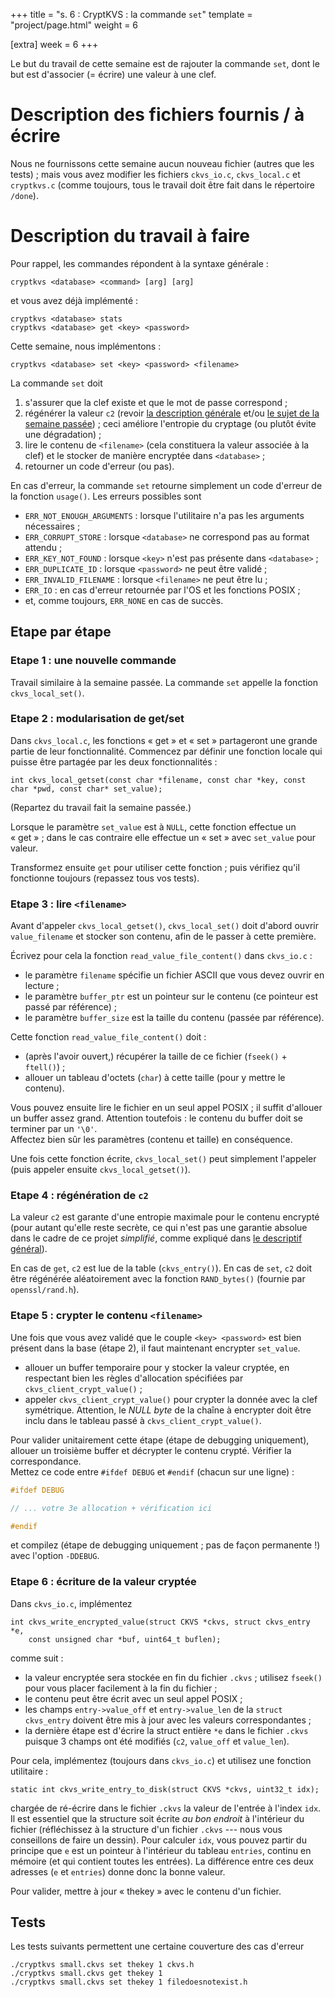 +++
title = "s. 6 : CryptKVS : la commande `set`"
template = "project/page.html"
weight = 6

[extra]
week = 6
+++

Le but du travail de cette semaine est de rajouter la commande `set`, dont le but est d'associer (= écrire) une valeur à une clef.

# Description des fichiers fournis / à écrire

Nous ne fournissons cette semaine aucun nouveau fichier (autres que les tests) ; mais
vous avez modifier les fichiers `ckvs_io.c`, `ckvs_local.c` et `cryptkvs.c`
(comme toujours, tous le travail doit être fait dans le répertoire `/done`).

# Description du travail à faire

Pour rappel, les commandes répondent à la syntaxe générale :
```
cryptkvs <database> <command> [arg] [arg]
```

et vous avez déjà implémenté :
```
cryptkvs <database> stats 
cryptkvs <database> get <key> <password> 
```

Cette semaine, nous implémentons :
```
cryptkvs <database> set <key> <password> <filename>
```

La commande `set` doit 

1. s'assurer que la clef existe et que le mot de passe correspond ;
2. régénérer la valeur `c2` (revoir [la description générale](04.main.md) et/ou [le sujet de la semaine passée](05.get.md)) ; ceci améliore l'entropie du cryptage (ou plutôt évite une dégradation) ;
3. lire le contenu de `<filename>` (cela constituera la valeur associée à la clef) et le stocker de manière encryptée dans `<database>` ;
4. retourner un code d'erreur (ou pas).

En cas d'erreur, la commande `set` retourne simplement un code d'erreur de la fonction `usage()`. Les erreurs possibles sont 

* `ERR_NOT_ENOUGH_ARGUMENTS` : lorsque l'utilitaire n'a pas les arguments nécessaires ;
* `ERR_CORRUPT_STORE` : lorsque `<database>` ne correspond pas au format attendu ;
* `ERR_KEY_NOT_FOUND` : lorsque `<key>` n'est pas présente dans `<database>` ;
* `ERR_DUPLICATE_ID` : lorsque `<password>` ne peut être validé ;
* `ERR_INVALID_FILENAME` : lorsque `<filename>` ne peut être lu ;
* `ERR_IO` : en cas d'erreur retournée par l'OS et les fonctions POSIX ;
* et, comme toujours, `ERR_NONE` en cas de succès.


## Etape par étape

### Etape 1 : une nouvelle commande

Travail similaire à la semaine passée. La commande `set` appelle la fonction `ckvs_local_set()`. 

### Etape 2 : modularisation de get/set

Dans `ckvs_local.c`, les fonctions « get » et « set » partageront une grande partie de leur fonctionnalité. Commencez par définir une fonction locale qui puisse être partagée par les deux fonctionnalités :

```
int ckvs_local_getset(const char *filename, const char *key, const char *pwd, const char* set_value);
```

(Repartez du travail fait la semaine passée.)

Lorsque le paramètre `set_value` est à `NULL`, cette fonction effectue un « get » ; dans le cas contraire elle effectue un « set » avec `set_value` pour valeur.

Transformez ensuite `get` pour utiliser cette fonction ; puis vérifiez qu'il fonctionne toujours (repassez tous vos tests).

### Etape 3 : lire `<filename>`

Avant d'appeler `ckvs_local_getset()`, `ckvs_local_set()` doit d'abord ouvrir `value_filename` et stocker son contenu, afin de le passer à cette première.

Écrivez pour cela la fonction `read_value_file_content()` dans `ckvs_io.c` :

* le paramètre `filename` spécifie un fichier ASCII que vous devez ouvrir en lecture ;
* le paramètre `buffer_ptr` est un pointeur sur le contenu (ce pointeur est passé par référence) ;
* le paramètre `buffer_size` est la taille du contenu (passée par référence).

Cette fonction `read_value_file_content()` doit :
* (après l'avoir ouvert,) récupérer la taille de ce fichier (`fseek()` + `ftell()`) ;
* allouer un tableau d'octets (`char`) à cette taille (pour y mettre le contenu).

Vous pouvez ensuite lire le fichier en un seul appel POSIX ; il suffit d'allouer un buffer assez grand. Attention toutefois : le contenu du buffer doit se terminer par un `'\0'`.  
Affectez bien sûr les paramètres (contenu et taille) en conséquence.

Une fois cette fonction écrite, `ckvs_local_set()` peut simplement l'appeler (puis appeler ensuite `ckvs_local_getset()`).

### Etape 4 : régénération de `c2`

La valeur `c2` est garante d'une entropie maximale pour le contenu encrypté (pour autant qu'elle reste secrète, ce qui n'est pas une garantie absolue dans le cadre de ce projet _simplifié_, comme expliqué dans [le descriptif général](04.main.md)).

En cas de `get`, `c2` est lue de la table (`ckvs_entry()`). En cas de `set`, `c2` doit être régénérée aléatoirement avec la fonction `RAND_bytes()` (fournie par `openssl/rand.h`).


### Etape 5 : crypter le contenu `<filename>`

Une fois que vous avez validé que le couple `<key> <password>` est bien présent dans la base (étape 2), il faut maintenant encrypter `set_value`.

* allouer un buffer temporaire pour y stocker la valeur cryptée, en respectant bien les règles d'allocation spécifiées par `ckvs_client_crypt_value()` ;
* appeler `ckvs_client_crypt_value()` pour crypter la donnée avec la clef symétrique. Attention, le _NULL byte_ de la chaîne à encrypter doit être inclu dans le tableau passé à `ckvs_client_crypt_value()`.


Pour valider unitairement cette étape (étape de debugging uniquement), allouer un troisième buffer et décrypter le contenu crypté. Vérifier la correspondance.  
Mettez ce code entre `#ifdef DEBUG` et `#endif` (chacun sur une ligne) :
```C
#ifdef DEBUG

// ... votre 3e allocation + vérification ici

#endif
```

et compilez (étape de debugging uniquement ; pas de façon permanente !) avec l'option `-DDEBUG`.

### Etape 6 : écriture de la valeur cryptée

Dans `ckvs_io.c`, implémentez
```
int ckvs_write_encrypted_value(struct CKVS *ckvs, struct ckvs_entry *e, 
    const unsigned char *buf, uint64_t buflen);
```
comme suit : 

* la valeur encryptée sera stockée en fin du fichier `.ckvs` ; utilisez `fseek()` pour vous placer facilement à la fin du fichier ;
* le contenu peut être écrit avec un seul appel POSIX ;
* les champs `entry->value_off` et `entry->value_len` de la `struct ckvs_entry` doivent être mis à jour avec les valeurs correspondantes ;
* la dernière étape est d'écrire la struct entière `*e` dans le fichier `.ckvs` puisque 3 champs ont été modifiés (`c2`, `value_off` et `value_len`).

Pour cela, implémentez (toujours dans `ckvs_io.c`) et utilisez une fonction utilitaire :
```
static int ckvs_write_entry_to_disk(struct CKVS *ckvs, uint32_t idx);
```
chargée de ré-écrire dans le fichier `.ckvs` la valeur de l'entrée à l'index `idx`.  Il est essentiel que la structure soit écrite *au bon endroit* à l'intérieur du fichier (réfléchissez à la structure d'un fichier `.ckvs` --- nous vous conseillons de faire un dessin). Pour calculer `idx`, vous pouvez partir du principe que `e` est un pointeur à l'intérieur du tableau `entries`, continu en mémoire (et qui contient toutes les entrées). La différence entre ces deux adresses (`e` et `entries`) donne donc la bonne valeur.

Pour valider, mettre à jour « thekey » avec le contenu d'un fichier.


## Tests

Les tests suivants permettent une certaine couverture des cas d'erreur

```
./cryptkvs small.ckvs set thekey 1 ckvs.h
./cryptkvs small.ckvs get thekey 1
./cryptkvs small.ckvs set thekey 1 filedoesnotexist.h
```



